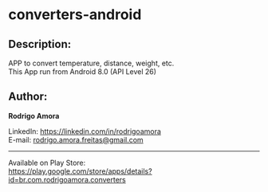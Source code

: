 # converters-android
Description:
------------
APP to convert temperature, distance, weight, etc. <br>
This App run from Android 8.0 (API Level 26)

Author:
-------
<b>Rodrigo Amora</b>

LinkedIn: https://linkedin.com/in/rodrigoamora <br>
E-mail: rodrigo.amora.freitas@gmail.com

<hr>

Available on Play Store: <br>
https://play.google.com/store/apps/details?id=br.com.rodrigoamora.converters
